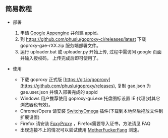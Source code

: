 ## 简易教程

- 部署

  1. 申请 [Google Appengine](https://appengine.google.com) 并创建 appid。
  1. 到 https://github.com/phuslu/goproxy-ci/releases/latest 下载 goproxy-gae-rXX.zip 服务端部署文件。
  1. 运行 uploader.bat 或 uploader.py 开始上传, 过程中需访问 google 页面并输入授权码， 上传完成后即可使用了。

- 使用

  * 下载 goproxy 正式版 [https://git.io/goproxy](https://github.com/phuslu/goproxy/releases), 复制 gae.json 为 gae.user.json 并填入部署完成的 appid
  * Windows 用户推荐使用 goproxy-gui.exe 托盘图标设置 IE 代理(对其它浏览器也有效)。
  * Chrome/Opera 请安装 [SwitchyOmega](https://github.com/FelisCatus/SwitchyOmega/releases) 插件(下载到本地然后拖放文件到扩展设置)
  * Firefox 请安装 [FoxyProxy](https://addons.mozilla.org/zh-cn/firefox/addon/foxyproxy-standard/) ，Firefox需要导入证书，方法请见 FAQ
  * 出现连接不上的情况可以尝试使用 [MotherFuckerFang](https://github.com/phuslu/goproxy/issues/654) 测速。
